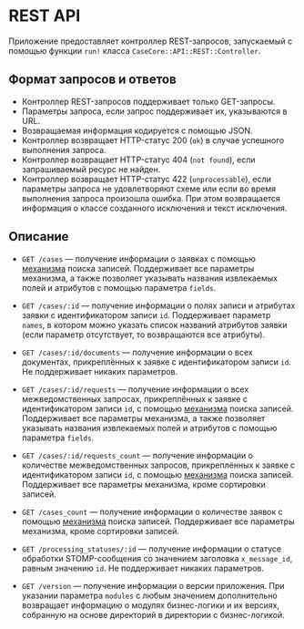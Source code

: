 # REST API

Приложение предоставляет контроллер REST-запросов, запускаемый с помощью
функции `run!` класса `CaseCore::API::REST::Controller`.

## Формат запросов и ответов

*   Контроллер REST-запросов поддерживает только GET-запросы.
*   Параметры запроса, если запрос поддерживает их, указываются в URL.
*   Возвращаемая информация кодируется с помощью JSON.
*   Контроллер возвращает HTTP-статус 200 (`ok`) в случае успешного выполнения
    запроса.
*   Контроллер возвращает HTTP-статус 404 (`not found`), если запрашиваемый
    ресурс не найден.
*   Контроллер возвращает HTTP-статус 422 (`unprocessable`), если параметры
    запроса не удовлетворяют схеме или если во время выполнения запроса
    произошла ошибка. При этом возвращается информация о классе созданного
    исключения и текст исключения.

## Описание

*   `GET /cases` — получение информации о заявках с помощью
    [механизма](./SEARCH.md) поиска записей. Поддерживает все параметры
    механизма, а также позволяет указывать названия извлекаемых полей и
    атрибутов с помощью параметра `fields`.

*   `GET /cases/:id` — получение информации о полях записи и атрибутах заявки с
    идентификатором записи `id`. Поддерживает параметр `names`, в котором можно
    указать список названий атрибутов заявки (если параметр отсутствует, то
    возвращаются все атрибуты).

*   `GET /cases/:id/documents` — получение информации о всех документах,
    прикреплённых к заявке с идентификатором записи `id`. Не поддерживает
    никаких параметров.

*   `GET /cases/:id/requests` — получение информации о всех межведомственных
    запросах, прикреплённых к заявке с идентификатором записи `id`, с помощью
    [механизма](./SEARCH.md) поиска записей. Поддерживает все параметры
    механизма, а также позволяет указывать названия извлекаемых полей и
    атрибутов с помощью параметра `fields`.

*   `GET /cases/:id/requests_count` — получение информации о количестве
    межведомственных запросов, прикреплённых к заявке с идентификатором записи
    `id`, с помощью [механизма](./SEARCH.md) поиска записей. Поддерживает все
    параметры механизма, кроме сортировки записей.

*   `GET /cases_count` — получение информации о количестве заявок с помощью
    [механизма](./SEARCH.md) поиска записей. Поддерживает все параметры
    механизма, кроме сортировки записей.

*   `GET /processing_statuses/:id` — получение информации о статусе обработки
    STOMP-сообщения со значением заголовка `x_message_id`, равным значению
    `id`. Не поддерживает никаких параметров.

*   `GET /version` — получение информации о версии приложения. При указании
    параметра `modules` с любым значением дополнительно возвращает информацию о
    модулях бизнес-логики и их версиях, собранную на основе директорий в
    директории с бизнес-логикой.
